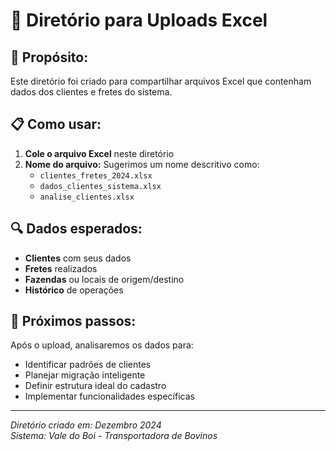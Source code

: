 # 📁 Diretório para Uploads Excel

## 🎯 **Propósito:**
Este diretório foi criado para compartilhar arquivos Excel que contenham dados dos clientes e fretes do sistema.

## 📋 **Como usar:**
1. **Cole o arquivo Excel** neste diretório
2. **Nome do arquivo:** Sugerimos um nome descritivo como:
   - `clientes_fretes_2024.xlsx`
   - `dados_clientes_sistema.xlsx`
   - `analise_clientes.xlsx`

## 🔍 **Dados esperados:**
- **Clientes** com seus dados
- **Fretes** realizados
- **Fazendas** ou locais de origem/destino
- **Histórico** de operações

## 🚀 **Próximos passos:**
Após o upload, analisaremos os dados para:
- Identificar padrões de clientes
- Planejar migração inteligente
- Definir estrutura ideal do cadastro
- Implementar funcionalidades específicas

---
*Diretório criado em: Dezembro 2024*  
*Sistema: Vale do Boi - Transportadora de Bovinos*

